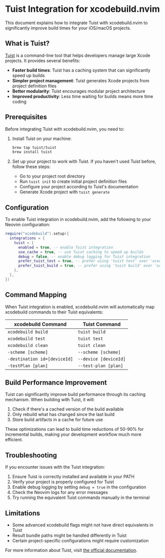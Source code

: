 # Tuist Integration for xcodebuild.nvim

This document explains how to integrate Tuist with xcodebuild.nvim to significantly improve build times for your iOS/macOS projects.

## What is Tuist?

[Tuist](https://tuist.io/) is a command-line tool that helps developers manage large Xcode projects. It provides several benefits:

- **Faster build times**: Tuist has a caching system that can significantly speed up builds
- **Simpler project management**: Tuist generates Xcode projects from project definition files
- **Better modularity**: Tuist encourages modular project architecture
- **Improved productivity**: Less time waiting for builds means more time coding

## Prerequisites

Before integrating Tuist with xcodebuild.nvim, you need to:

1. Install Tuist on your machine:
   ```bash
   brew tap tuist/tuist
   brew install tuist
   ```

2. Set up your project to work with Tuist. If you haven't used Tuist before, follow these steps:
   - Go to your project root directory
   - Run `tuist init` to create initial project definition files
   - Configure your project according to Tuist's documentation
   - Generate Xcode project with `tuist generate`

## Configuration

To enable Tuist integration in xcodebuild.nvim, add the following to your Neovim configuration:

```lua
require("xcodebuild").setup({
  integrations = {
    tuist = {
      enabled = true, -- enable Tuist integration
      use_cache = true, -- use Tuist caching to speed up builds
      debug = false, -- enable debug logging for Tuist integration
      prefer_tuist_test = true, -- prefer using 'tuist test' over 'xcodebuild test'
      prefer_tuist_build = true, -- prefer using 'tuist build' over 'xcodebuild build'
    },
  },
})
```

## Command Mapping

When Tuist integration is enabled, xcodebuild.nvim will automatically map xcodebuild commands to their Tuist equivalents:

| xcodebuild Command | Tuist Command |
|-------------------|---------------|
| `xcodebuild build` | `tuist build` |
| `xcodebuild test` | `tuist test` |
| `xcodebuild clean` | `tuist clean` |
| `-scheme [scheme]` | `--scheme [scheme]` |
| `-destination id=[deviceId]` | `--device [deviceId]` |
| `-testPlan [plan]` | `--test-plan [plan]` |

## Build Performance Improvement

Tuist can significantly improve build performance through its caching mechanism. When building with Tuist, it will:

1. Check if there's a cached version of the build available
2. Only rebuild what has changed since the last build
3. Store build artifacts in a cache for future use

These optimizations can lead to build time reductions of 50-90% for incremental builds, making your development workflow much more efficient.

## Troubleshooting

If you encounter issues with the Tuist integration:

1. Ensure Tuist is correctly installed and available in your PATH
2. Verify your project is properly configured for Tuist
3. Enable debug logging by setting `debug = true` in the configuration
4. Check the Neovim logs for any error messages
5. Try running the equivalent Tuist commands manually in the terminal

## Limitations

- Some advanced xcodebuild flags might not have direct equivalents in Tuist
- Result bundle paths might be handled differently in Tuist
- Certain project-specific configurations might require customization

For more information about Tuist, visit [the official documentation](https://docs.tuist.io/).